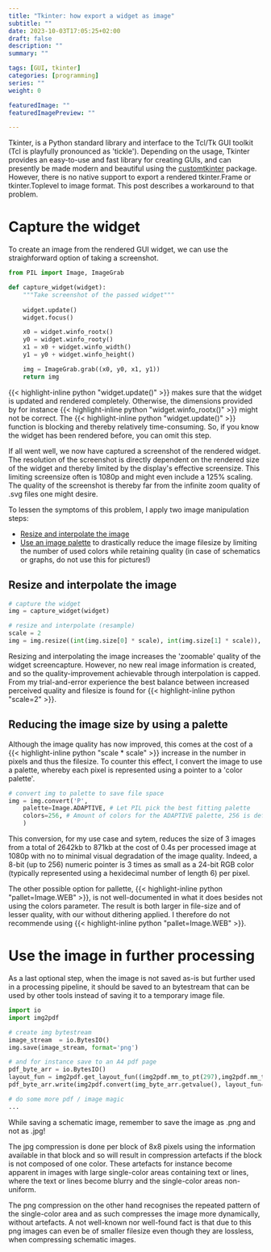 ```yaml
---
title: "Tkinter: how export a widget as image"
subtitle: ""
date: 2023-10-03T17:05:25+02:00
draft: false
description: ""
summary: "" 

tags: [GUI, tkinter]
categories: [programming]
series: ""
weight: 0

featuredImage: ""
featuredImagePreview: ""

---
```

Tkinter, is a Python standard library and interface to the Tcl/Tk GUI toolkit (Tcl is playfully pronounced as 'tickle').
Depending on the usage, Tkinter provides an easy-to-use and fast library for creating GUIs, and can presently be made modern and beautiful using the [customtkinter](https://github.com/TomSchimansky/CustomTkinter) package.
However, there is no native support to export a rendered tkinter.Frame or tkinter.Toplevel to image format. This post describes a workaround to that problem.

# Capture the widget
To create an image from the rendered GUI widget, we can use the straighforward option of taking a screenshot.

```python
from PIL import Image, ImageGrab

def capture_widget(widget):
    """Take screenshot of the passed widget"""
    
    widget.update()
    widget.focus()

    x0 = widget.winfo_rootx()
    y0 = widget.winfo_rooty()
    x1 = x0 + widget.winfo_width()
    y1 = y0 + widget.winfo_height()

    img = ImageGrab.grab((x0, y0, x1, y1))
    return img
```

<!--more-->
{{< highlight-inline python "widget.update()" >}} makes sure that the widget is updated and rendered completely. Otherwise, the dimensions provided by for instance {{< highlight-inline python "widget.winfo_rootx()" >}} might not be correct. The {{< highlight-inline python "widget.update()" >}} function is blocking and thereby relatively time-consuming. So, if you know the widget has been rendered before, you can omit this step.

If all went well, we now have captured a screenshot of the rendered widget. The resolution of the screenshot is directly dependent on the rendered size of the widget and thereby limited by the display's effective screensize. This limiting screensize often is 1080p and might even include a 125% scaling. The quality of the screenshot is thereby far from the infinite zoom quality of .svg files one might desire. 

To lessen the symptoms of this problem, I apply two image manipulation steps:
- [Resize and interpolate the image](#resize-and-interpolate-the-image)
- [Use an image palette](#reducing-the-image-size-by-using-a-palette) to drastically reduce the image filesize by limiting the number of used colors while retaining quality (in case of schematics or graphs, do not use this for pictures!)

## Resize and interpolate the image
```python
# capture the widget
img = capture_widget(widget)

# resize and interpolate (resample)
scale = 2
img = img.resize((int(img.size[0] * scale), int(img.size[1] * scale)), resample = Image.LANCZOS)
```

Resizing and interpolating the image increases the 'zoomable' quality of the widget screencapture. However, no new real image information is created, and so the quality-improvement achievable through interpolation is capped. From my trial-and-error experience the best balance between increased perceived quality and filesize is found for {{< highlight-inline python "scale=2" >}}.

## Reducing the image size by using a palette
Although the image quality has now improved, this comes at the cost of a {{< highlight-inline python "scale * scale" >}} increase in the number in pixels and thus the filesize. To counter this effect, I convert the image to use a palette, whereby each pixel is represented using a pointer to a 'color palette'. 

```python
# convert img to palette to save file space
img = img.convert('P',
    palette=Image.ADAPTIVE, # Let PIL pick the best fitting palette
    colors=256, # Amount of colors for the ADAPTIVE palette, 256 is default and max 
    )
```

This conversion, for my use case and sytem, reduces the size of 3 images from a total of 2642kb to 871kb at the cost of 0.4s per processed image at 1080p with no to minimal visual degradation of the image quality. Indeed, a 8-bit (up to 256) numeric pointer is 3 times as small as a 24-bit RGB color (typically represented using a hexidecimal number of length 6) per pixel.

The other possible option for pallette, {{< highlight-inline python "pallet=Image.WEB" >}}, is not well-documented in what it does besides not using the colors parameter. The result is both larger in file-size and of lesser quality, with our without dithering applied. I therefore do not recommende using {{< highlight-inline python "pallet=Image.WEB" >}}.

# Use the image in further processing
As a last optional step, when the image is not saved as-is but further used in a processing pipeline, it should be saved to an bytestream that can be used by other tools instead of saving it to a temporary image file.

```python
import io
import img2pdf

# create img bytestream
image_stream  = io.BytesIO()
img.save(image_stream, format='png')

# and for instance save to an A4 pdf page
pdf_byte_arr = io.BytesIO()
layout_fun = img2pdf.get_layout_fun((img2pdf.mm_to_pt(297),img2pdf.mm_to_pt(210)))
pdf_byte_arr.write(img2pdf.convert(img_byte_arr.getvalue(), layout_fun=layout_fun))

# do some more pdf / image magic
... 
```

While saving a schematic image, remember to save the image as .png and not as .jpg! 

The jpg compression is done per block of 8x8 pixels using the information available in that block and so will result in compression artefacts if the block is not composed of one color. These artefacts for instance become apparent in images with large single-color areas containing text or lines, where the text or lines become blurry and the single-color areas non-uniform. 

The png compression on the other hand recognises the repeated pattern of the single-color area and as such compresses the image more dynamically, without artefacts. A not well-known nor well-found fact is that due to this png images can even be of smaller filesize even though they are lossless, when compressing schematic images.